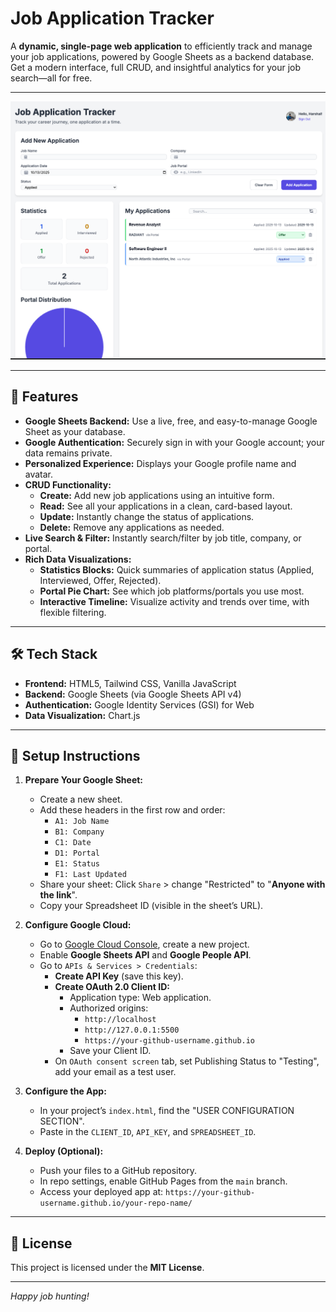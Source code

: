 # Job Application Tracker

A **dynamic, single-page web application** to efficiently track and manage your job applications, powered by Google Sheets as a backend database. Get a modern interface, full CRUD, and insightful analytics for your job search—all for free.

---

![Screenshot](image.png)

---

## 🚀 Features

- **Google Sheets Backend:** Use a live, free, and easy-to-manage Google Sheet as your database.
- **Google Authentication:** Securely sign in with your Google account; your data remains private.
- **Personalized Experience:** Displays your Google profile name and avatar.
- **CRUD Functionality:**
  - **Create:** Add new job applications using an intuitive form.
  - **Read:** See all your applications in a clean, card-based layout.
  - **Update:** Instantly change the status of applications.
  - **Delete:** Remove any applications as needed.
- **Live Search & Filter:** Instantly search/filter by job title, company, or portal.
- **Rich Data Visualizations:**
  - **Statistics Blocks:** Quick summaries of application status (Applied, Interviewed, Offer, Rejected).
  - **Portal Pie Chart:** See which job platforms/portals you use most.
  - **Interactive Timeline:** Visualize activity and trends over time, with flexible filtering.

---

## 🛠 Tech Stack

- **Frontend:** HTML5, Tailwind CSS, Vanilla JavaScript
- **Backend:** Google Sheets (via Google Sheets API v4)
- **Authentication:** Google Identity Services (GSI) for Web
- **Data Visualization:** Chart.js

---

## 📝 Setup Instructions

1. **Prepare Your Google Sheet:**
    - Create a new sheet.
    - Add these headers in the first row and order:
        - `A1: Job Name`
        - `B1: Company`
        - `C1: Date`
        - `D1: Portal`
        - `E1: Status`
        - `F1: Last Updated`
    - Share your sheet: Click `Share` > change "Restricted" to "**Anyone with the link**".
    - Copy your Spreadsheet ID (visible in the sheet’s URL).

2. **Configure Google Cloud:**
    - Go to [Google Cloud Console](https://console.cloud.google.com/), create a new project.
    - Enable **Google Sheets API** and **Google People API**.
    - Go to `APIs & Services > Credentials`:
        - **Create API Key** (save this key).
        - **Create OAuth 2.0 Client ID:**
            - Application type: Web application.
            - Authorized origins:
                - `http://localhost`
                - `http://127.0.0.1:5500`
                - `https://your-github-username.github.io`
            - Save your Client ID.
        - On `OAuth consent screen` tab, set Publishing Status to "Testing", add your email as a test user.

3. **Configure the App:**
    - In your project’s `index.html`, find the "USER CONFIGURATION SECTION".
    - Paste in the `CLIENT_ID`, `API_KEY`, and `SPREADSHEET_ID`.

4. **Deploy (Optional):**
    - Push your files to a GitHub repository.
    - In repo settings, enable GitHub Pages from the `main` branch.
    - Access your deployed app at: `https://your-github-username.github.io/your-repo-name/`

---

## 📄 License

This project is licensed under the **MIT License**.

---

*Happy job hunting!*
